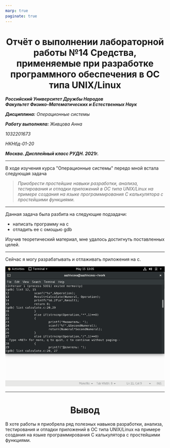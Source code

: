 ```yaml
---
marp: true
paginate: true
---
```

<style>
 h1 {text-align:center; colour: Blue}
 </style>
# Отчёт о выполнении лабораторной работы №14 Средства, применяемые при разработке программного обеспечения в ОС типа UNIX/Linux
***Российский Университет Дружбы Народов***  
***Факультет Физико-Математических и Естественных Наук***  

 ***Дисциплина:*** *Операционные системы*  
 
 ***Работу выполняла:*** *Живцова Анна*  
 
 *1032201673*  
 
 *НКНбд-01-20*  
 
 ***Москва. Дисплейный класс РУДН. 2021г.***  
 
 ---

 В ходе изучения курса "Операционные системы" передо мной встала следующая задача
 > *Приобрести простейшие навыки разработки, анализа, тестирования и отладки приложений в ОС типа UNIX/Linux на примере создания на языке программирования С калькулятора с простейшими функциями.*
 
 ---

 Данная задача была разбита на следующие подзадачи:
- написать программу на с
- отладить ее с омощью gdb

 Изучив теоретический материал, мне удалось достигнуть поставленных целей.

 --- 

Сейчас я могу разрабатывать и отлаживать приложения на с.

 ![отладка](lab14/10.png)

 ---
 
 # Вывод
 В хоте работы я приобрела ряд полезных навыков разработки, анализа, тестирования и отладки приложений в ОС типа UNIX/Linux на примере создания на языке программирования С калькулятора с простейшими функциями.

